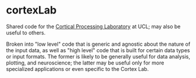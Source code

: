 # cortexLab
Shared code for the [Cortical Processing Laboratory](www.cortexlab.net) at UCL; may also be useful to others.

Broken into "low level" code that is generic and agnostic about the nature of the input data, as well as "high level" code that is built for certain data types or input formats. The former is likely to be generally useful for data analysis, plotting, and neuroscience; the latter may be useful only for more specialized applications or even specific to the Cortex Lab. 
